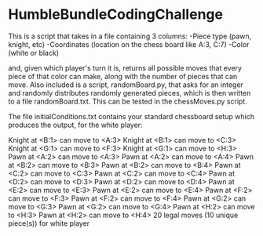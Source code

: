 # HumbleBundleCodingChallenge

This is a script that takes in a file containing 3 columns:
-Piece type (pawn, knight, etc)
-Coordinates (location on the chess board like A:3, C:7)
-Color (white or black)

and, given which player's turn it is, returns all possible moves that every piece of that color can make, along with the number of pieces that can move. Also included is a script, randomBoard.py, that asks for an integer and randomly distributes randomly generated pieces, which is then written
to a file randomBoard.txt. This can be tested in the chessMoves.py script.

The file initialConditions.txt contains your standard chessboard setup which produces the output, for the white player:

Knight at <B:1> can move to <A:3>
Knight at <B:1> can move to <C:3>
Knight at <G:1> can move to <F:3>
Knight at <G:1> can move to <H:3>
Pawn at <A:2> can move to <A:3>
Pawn at <A:2> can move to <A:4>
Pawn at <B:2> can move to <B:3>
Pawn at <B:2> can move to <B:4>
Pawn at <C:2> can move to <C:3>
Pawn at <C:2> can move to <C:4>
Pawn at <D:2> can move to <D:3>
Pawn at <D:2> can move to <D:4>
Pawn at <E:2> can move to <E:3>
Pawn at <E:2> can move to <E:4>
Pawn at <F:2> can move to <F:3>
Pawn at <F:2> can move to <F:4>
Pawn at <G:2> can move to <G:3>
Pawn at <G:2> can move to <G:4>
Pawn at <H:2> can move to <H:3>
Pawn at <H:2> can move to <H:4>
20 legal moves (10 unique piece(s)) for white player

